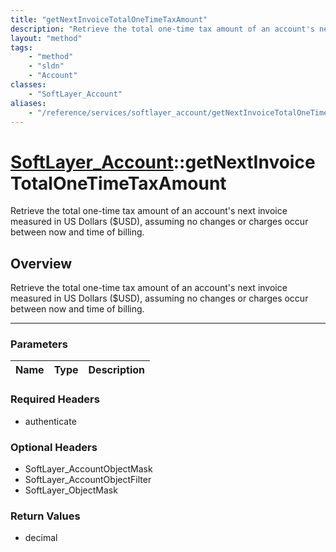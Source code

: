 ```yaml
---
title: "getNextInvoiceTotalOneTimeTaxAmount"
description: "Retrieve the total one-time tax amount of an account's next invoice measured in US Dollars ($USD), assuming no changes o... "
layout: "method"
tags:
    - "method"
    - "sldn"
    - "Account"
classes:
    - "SoftLayer_Account"
aliases:
    - "/reference/services/softlayer_account/getNextInvoiceTotalOneTimeTaxAmount"
---
```

# [SoftLayer_Account](/reference/services/SoftLayer_Account)::getNextInvoiceTotalOneTimeTaxAmount


Retrieve the total one-time tax amount of an account's next invoice measured in US Dollars ($USD), assuming no changes or charges occur between now and time of billing.


## Overview 
Retrieve the total one-time tax amount of an account's next invoice measured in US Dollars ($USD), assuming no changes or charges occur between now and time of billing.

-----

### Parameters 
|Name | Type | Description |
| --- | --- | --- |


### Required Headers
* authenticate


### Optional Headers
* SoftLayer_AccountObjectMask
* SoftLayer_AccountObjectFilter
* SoftLayer_ObjectMask

### Return Values
* decimal




